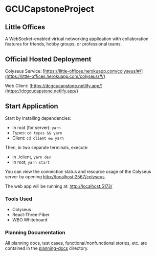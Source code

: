 # GCUCapstoneProject

## Little Offices

A WebSocket-enabled virtual networking application with collaboration features for friends, hobby groups, or professional teams.

## Official Hosted Deployment

Colyseus Service: [https://little-offices.herokuapp.com/colyseus/#/](https://little-offices.herokuapp.com/colyseus/#/)

Web Client: [https://dcgcucapstone.netlify.app/](https://dcgcucapstone.netlify.app/)

## Start Application

Start by installing dependencies:

- In root (for server): `yarn`
- Types: `cd types && yarn`
- Client: `cd client && yarn`

Then, in two separate terminals, execute:

- In ./client, `yarn dev`
- In root, `yarn start`

You can view the connection status and resource usage of the Colyseus server by opening [http://localhost:2567/colyseus](http://localhost:2567/colyseus).

The web app will be running at: [http://localhost:5173/](http://localhost:5173/)

### Tools Used

- Colyseus
- React-Three-Fiber
- WBO Whiteboard

### Planning Documentation

All planning docs, test cases, functional/nonfunctional stories, etc. are contained in the [planning-docs](./planning-docs/README.md) directory.
